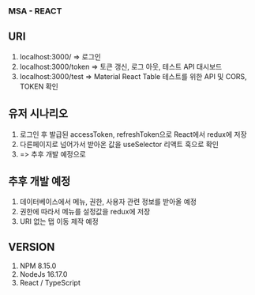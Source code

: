 ### MSA - REACT

## URI
1. localhost:3000/ => 로그인
2. localhost:3000/token => 토큰 갱신, 로그 아웃, 테스트 API 대시보드
3. localhost:3000/test => Material React Table 테스트를 위한 API 및 CORS, TOKEN 확인
## 유저 시나리오 
1. 로그인 후 발급된 accessToken, refreshToken으로 React에서 redux에 저장
2. 다른페이지로 넘어가서 받아온 값을 useSelector 리액트 훅으로 확인 
3. => 추후 개발 예정으로 

## 추후 개발 예정
1. 데이터베이스에서 메뉴, 권한, 사용자 관련 정보를 받아올 예정
2. 권한에 따라서 메뉴를 설정값을 redux에 저장
3. URI 없는 탭 이동 제작 예정

## VERSION
1. NPM 8.15.0
2. NodeJs 16.17.0
3. React / TypeScript
